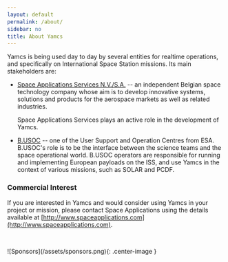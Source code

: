 ```yaml
---
layout: default
permalink: /about/
sidebar: no
title: About Yamcs
---
```


Yamcs is being used day to day by several entities for realtime operations, and specifically on International Space Station missions. Its main stakeholders are:

* [Space Applications Services N.V./S.A.](http://www.spaceapplications.com) -- an independent Belgian space technology company whose aim is to develop innovative systems, solutions and products for the aerospace markets as well as related industries.

    Space Applications Services plays an active role in the development of Yamcs.

* [B.USOC](http://www.busoc.be) -- one of the User Support and Operation Centres from ESA. B.USOC's role is to be the interface between the science teams and the space operational world. B.USOC operators are responsible for running and implementing European payloads on the ISS, and use Yamcs in the context of various missions, such as SOLAR and PCDF.

### Commercial Interest
If you are interested in Yamcs and would consider using Yamcs in your project or mission, please contact Space Applications using the details available at [http://www.spaceapplications.com](http://www.spaceapplications.com).


<p>&nbsp;</p>
![Sponsors](/assets/sponsors.png){: .center-image }
<p>&nbsp;</p>
